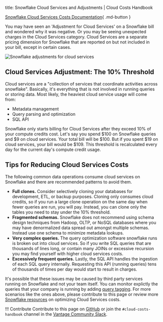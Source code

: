 title: Snowflake Cloud Services and Adjustments | Cloud Costs Handbook

[Snowflake Cloud Services Costs Documentation](https://docs.snowflake.com/en/user-guide/credits.html#cloud-services-credit-usage){ .md-button }

You may have seen an 'Adjustment for Cloud Services' on a Snowflake bill and wondered why it was negative. Or you may be seeing unexpected charges in the Cloud Services category. Cloud Services are a separate pricing dimension for Snowflake that are reported on but not included in your bill, except in certain cases.

![Snowflake adjustments for cloud services](/img/snowflake/snowflake-cloud-services.png)

## Cloud Services Adjustment: The 10% Threshold

Cloud services are a "collection of services that coordinate activities across snowflake". Basically, it's everything that is not involved in running queries or storing data. Most likely, the heaviest cloud service usage will come from:

* Metadata management
* Query parsing and optimization
* SQL API

Snowflake only starts billing for Cloud Services after they exceed 10% of your compute credits cost. Let's say you spend $100 on Snowflake queries and $9 on cloud services. Your total bill will be $100. But if you spent $19 on cloud services, your bill would be $109. This threshold is recalculated every day for the current day's compute credit usage.

## Tips for Reducing Cloud Services Costs

The following common data operations consume cloud services on Snowflake and there are recommended patterns to avoid them.

* **Full clones.** Consider selectively cloning your databases for development, ETL, or backup purposes. Cloning only consumes cloud credits, so if you run a large clone operation on the same day when fewer queries are run, you will pay. Instead, you can clone only the tables you need to stay under the 10% threshold.
* **Fragmented schemas.** Snowflake does not recommend using schema design techniques from Hadoop, OLTP, or NoSQL databases where you may have denormalized data spread out amongst multiple schemas. Instead use one schema to minimize metadata lookups.
* **Very complex queries.** The query optimization software snowflake runs is broken out into cloud services. So if you write SQL queries that are thousands of lines long, or contain many JOINs or excessive recursion you may find yourself with higher cloud services costs.
* **Excessively frequent queries.** Lastly, the SQL API handles the ingestion of each SQL query internally. Requesting this API (running queries) tens of thousands of times per day would start to result in charges.

It's possible that these issues may be caused by third party services running on Snowflake and not your team itself. You can monitor explictly the queries that your company is running by adding [query tagging](https://www.vantage.sh/blog/snowflake-costs-per-query-using-query-tags). For more scenarios like the ones above, please contribute to this page or review more [Snowflake resources](https://community.snowflake.com/s/article/Cloud-Services-Billing-Update-Understanding-and-Adjusting-Usage) on optimizing Cloud Services costs.

!!! Contribute
    Contribute to this page on [GitHub](https://github.com/vantage-sh/handbook) or join the `#cloud-costs-handbook` channel in the [Vantage Community Slack](https://join.slack.com/t/vantagecommunity/shared_invite/zt-oey52myv-gq4AWRKkX25kjp1UGziPTw).
